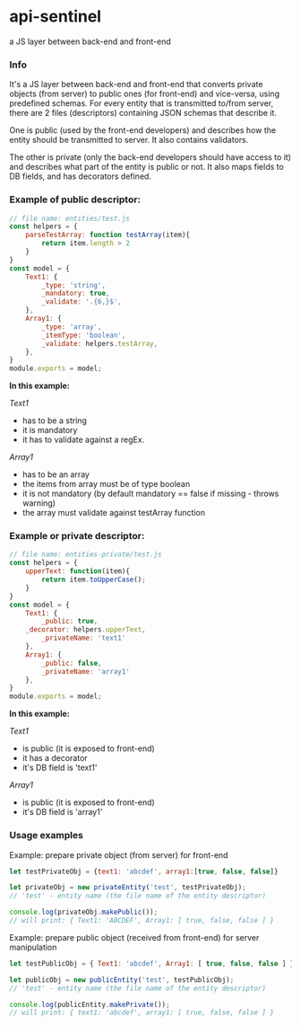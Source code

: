 # api-sentinel
a JS layer between back-end and front-end

### Info
It's a JS layer between back-end and front-end that converts private objects (from server) to public ones (for front-end) and vice-versa, using predefined schemas. For every entity that is transmitted to/from server, there are 2 files (descriptors) containing JSON schemas that describe it.

One is public (used by the front-end developers) and describes how the entity should be transmitted to server. It also contains validators.

The other is private (only the back-end developers should have access to it) and describes what part of the entity is public or not. It also maps fields to DB fields, and has decorators defined.

### Example of public descriptor:
```javascript
// file name: entities/test.js
const helpers = {
    parseTestArray: function testArray(item){
        return item.length > 2
    }
}
const model = {
    Text1: {
        _type: 'string',
        _mandatory: true,
        _validate: '.{6,}$',
    },
    Array1: {
        _type: 'array',
        _itemType: 'boolean',
        _validate: helpers.testArray,
    },
}
module.exports = model;
```

**In this example:**

_Text1_
+ has to be a string
+ it is mandatory
+ it has to validate against a regEx.

_Array1_
+ has to be an array
+ the items from array must be of type boolean
+ it is not mandatory (by default mandatory == false if missing - throws warning)
+ the array must validate against testArray function


### Example or private descriptor:
```javascript
// file name: entities-private/test.js
const helpers = {
    upperText: function(item){
        return item.toUpperCase();
    }
}
const model = {
    Text1: {
        _public: true,
	_decorator: helpers.upperText,
        _privateName: 'text1'
    },
    Array1: {
        _public: false,
        _privateName: 'array1'
    },
}
module.exports = model;
```

**In this example:**

_Text1_
+ is public (it is exposed to front-end)
+ it has a decorator
+ it's DB field is 'text1'

_Array1_
+ is public (it is exposed to front-end)
+ it's DB field is 'array1'

### Usage examples

Example: prepare private object (from server) for front-end
```javascript
let testPrivateObj = {text1: 'abcdef', array1:[true, false, false]}

let privateObj = new privateEntity('test', testPrivateObj);
// 'test' - entity name (the file name of the entity descriptor)

console.log(privateObj.makePublic());
// will print: { Text1: 'ABCDEF', Array1: [ true, false, false ] }
```

Example: prepare public object (received from front-end) for server manipulation
```javascript
let testPublicObj = { Text1: 'abcdef', Array1: [ true, false, false ] }

let publicObj = new publicEntity('test', testPublicObj);
// 'test' - entity name (the file name of the entity descriptor)

console.log(publicEntity.makePrivate());
// will print: { text1: 'abcdef', array1: [ true, false, false ] }
```
